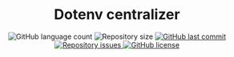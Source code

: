 <h1 align="center"> Dotenv centralizer </h1>

<p align="center">
  <img alt="GitHub language count" src="https://img.shields.io/github/languages/count/LucasPereiraMiranda/dotenv-centralizer">

  <img alt="Repository size" src="https://img.shields.io/github/repo-size/LucasPereiraMiranda/dotenv-centralizer">
  
  <a href="https://github.com/LucasPereiraMiranda/dotenv-centralizer/commits/main">
    <img alt="GitHub last commit" src="https://img.shields.io/github/last-commit/LucasPereiraMiranda/dotenv-centralizer">
  </a>

  <a href="https://github.com/LucasPereiraMiranda/dotenv-centralizer/issues">
    <img alt="Repository issues" src="https://img.shields.io/github/issues/LucasPereiraMiranda/dotenv-centralizer">
  </a>

  <a href="https://github.com/LucasPereiraMiranda/dotenv-centralizer/issues">
    <img alt="GitHub license" src="https://img.shields.io/github/license/LucasPereiraMiranda/dotenv-centralizer">
  </a>
</p>
